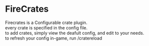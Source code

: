 # FireCrates
Firecrates is a Configurable crate plugin.<br>
every crate is specified in the config file.<br>
to add crates, simply view the deafult config, and edit to your needs.<br>
to refresh your config in-game, run /cratereload<br>
